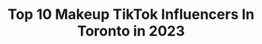 ---
title: Top 10 Makeup TikTok Influencers In Toronto in 2023
description: >-
  Find top makeup TikTok influencers in Toronto in 2023. Most popular hashtags: #fyp #toronto #foryoupage #makeup.
platform: TikTok
hits: 96
text_top: Discover the best TikTok profiles on inBeat.
text_bottom: Our database holds 96 TikTok influencers like this in Toronto, Canada for you to work with.
profiles:
  - username: "chloecarltonn"
    fullname: >-
      C
    bio: >-
      G🤞🏼 your positive vibe queen✨ follow me for more self love 💛 19//🇨🇦
    location: "Canada"
    followers: 73400
    engagement: 2450
    commentsToLikes: 0.033789
    id: ckdi86bu8ah5j0j23ia42jy3l
    verified: false
    hashtags: "#fyp, #foryou, #ontario, #canada"
  - username: "jasgbtn"
    fullname: >-
      Jasmine Grace
    bio: >-
      Toronto 19
    location: "Canada"
    followers: 6146
    engagement: 914
    commentsToLikes: 0.031406
    id: ck7zo5d3ohy4i0j78qsioi8jo
    verified: false
    hashtags: "#mua, #makeup, #toronto, #fyp"
  - username: "_ivorytowers"
    fullname: >-
      Ivory Towers
    bio: >-
      Ivory Towers Toronto drag entertainer Instagram _ivorytowers
    location: "Canada"
    followers: 11400
    engagement: 912
    commentsToLikes: 0.021350
    id: ck8qfxk8cypvd0j78rmtgxeiw
    verified: false
    hashtags: "#transformation, #dragracecanada, #canada, #isolation"
  - username: "itsnotnaba"
    fullname: >-
      naba 🦋✨
    bio: >-
      yyz 🇨🇦 | 18 it’s all fun and games ✨😤
    location: "Canada"
    followers: 3856
    engagement: 1301
    commentsToLikes: 0.081566
    id: ckd6fbmz474k50j23oh6ho85u
    verified: false
    hashtags: "#foryou, #foryoupage, #naruto, #canada"
  - username: "victoriasabovitch"
    fullname: >-
      Victoria Sabovitch🤍
    bio: >-
      23 🇨🇦 Bus. only📩:Victoria@dulcedo.com
    location: "Canada"
    followers: 612400
    engagement: 1018
    commentsToLikes: 0.020361
    id: ck9kdng2puxz00j7891cbtzfr
    verified: false
    hashtags: "#canadian, #foryou, #fyp, #timewarpscan"
  - username: "olena_a"
    fullname: >-
      Olena.A
    bio: >-
      Jack of all trades: makeup, hair, painting. Toronto | ig: @olena.a
    location: "Canada"
    followers: 9086
    engagement: 1010
    commentsToLikes: 0.048367
    id: ck92uyo3vo9cj0j78nl4zkt6n
    verified: false
    hashtags: "#duet, #jockermakeup, #wipechallengetiktok, #gosling"
  - username: "muanatasha"
    fullname: >-
      natasha lamarche
    bio: >-
      🇬🇾🇨🇦 ✨ makeup advice + tips + tutorials ✨ 🦋 makeup artist from toronto 🦋
    location: "Canada"
    followers: 30500
    engagement: 678
    commentsToLikes: 0.019767
    id: ck9c6c3mgr0c60j78q9c86j49
    verified: false
    hashtags: "#foryou, #makeupchallenge, #hipdips, #drugstoremakeup"
  - username: "xnisamalik"
    fullname: >-
      nise
    bio: >-
      she/ they 🇵🇰🇨🇦 BLM 🏳️‍🌈
    location: "Canada"
    followers: 51400
    engagement: 911
    commentsToLikes: 0.019452
    id: ck9fdr0nkpt300j78dk1d0npf
    verified: false
    hashtags: "#ootd, #fyp, #transformation, #toronto"
  - username: "gloria.schonfeld"
    fullname: >-
      Glo❤️
    bio: >-
      Glo❤️ Toronto🇨🇦
    location: "Canada"
    followers: 3461
    engagement: 999
    commentsToLikes: 0.112784
    id: ckcp9i0gfec4v0j23ju8bkpvt
    verified: false
    hashtags: "#cookinghacks, #tiktokgraduation, #getmicrowavy, #foryou"
  - username: "oknehaa"
    fullname: >-
      Okneha
    bio: >-
      Lets tik talk about it
    location: "Canada"
    followers: 4436
    engagement: 1075
    commentsToLikes: 0.062256
    id: ckc7pdrd9v3wo0j237ba47kkx
    verified: false
    hashtags: "#foryoupage, #naturevibes, #vlog, #fyp"
---